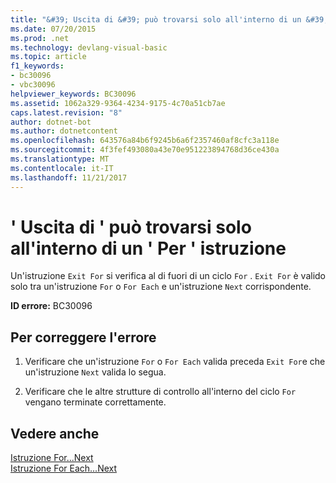 ```yaml
---
title: "&#39; Uscita di &#39; può trovarsi solo all'interno di un &#39; Per &#39; istruzione"
ms.date: 07/20/2015
ms.prod: .net
ms.technology: devlang-visual-basic
ms.topic: article
f1_keywords:
- bc30096
- vbc30096
helpviewer_keywords: BC30096
ms.assetid: 1062a329-9364-4234-9175-4c70a51cb7ae
caps.latest.revision: "8"
author: dotnet-bot
ms.author: dotnetcontent
ms.openlocfilehash: 643576a84b6f9245b6a6f2357460af8cfc3a118e
ms.sourcegitcommit: 4f3fef493080a43e70e951223894768d36ce430a
ms.translationtype: MT
ms.contentlocale: it-IT
ms.lasthandoff: 11/21/2017
---
```

# <a name="39exit-for39-can-only-appear-inside-a-39for39-statement"></a>&#39; Uscita di &#39; può trovarsi solo all'interno di un &#39; Per &#39; istruzione
Un'istruzione `Exit For` si verifica al di fuori di un ciclo `For` . `Exit For` è valido solo tra un'istruzione `For` o `For Each` e un'istruzione `Next` corrispondente.  
  
 **ID errore:** BC30096  
  
## <a name="to-correct-this-error"></a>Per correggere l'errore  
  
1.  Verificare che un'istruzione `For` o `For Each` valida preceda `Exit For`e che un'istruzione `Next` valida lo segua.  
  
2.  Verificare che le altre strutture di controllo all'interno del ciclo `For` vengano terminate correttamente.  
  
## <a name="see-also"></a>Vedere anche  
 [Istruzione For...Next](../../visual-basic/language-reference/statements/for-next-statement.md)  
 [Istruzione For Each...Next](../../visual-basic/language-reference/statements/for-each-next-statement.md)

